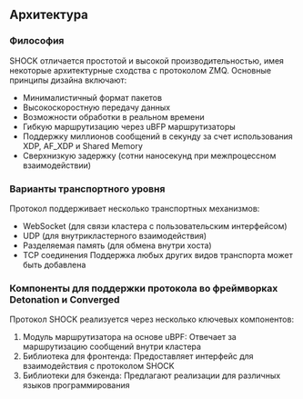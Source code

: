 ## Архитектура

### Философия

SHOCK отличается простотой и высокой производительностью, имея некоторые архитектурные сходства с протоколом ZMQ. Основные принципы дизайна включают:

- Минималистичный формат пакетов
- Высокоскоростную передачу данных
- Возможности обработки в реальном времени
- Гибкую маршрутизацию через uBFP маршрутизаторы
- Поддержку миллионов сообщений в секунду за счет использования XDP, AF_XDP и Shared Memory
- Сверхнизкую задержку (сотни наносекунд при межпроцессном взаимодействии)

### Варианты транспортного уровня

Протокол поддерживает несколько транспортных механизмов:
- WebSocket (для связи кластера с пользовательским интерфейсом)
- UDP (для внутрикластерного взаимодействия)
- Разделяемая память (для обмена внутри хоста)
- TCP соединения
Поддержка любых других видов транспорта может быть добавлена

### Компоненты для поддержки протокола во фреймворках Detonation и Converged

Протокол SHOCK реализуется через несколько ключевых компонентов:

1. Модуль маршрутизатора на основе uBPF: Отвечает за маршрутизацию сообщений внутри кластера
2. Библиотека для фронтенда: Предоставляет интерфейс для взаимодействия с протоколом SHOCK
3. Библиотеки для бэкенда: Предлагают реализации для различных языков программирования
